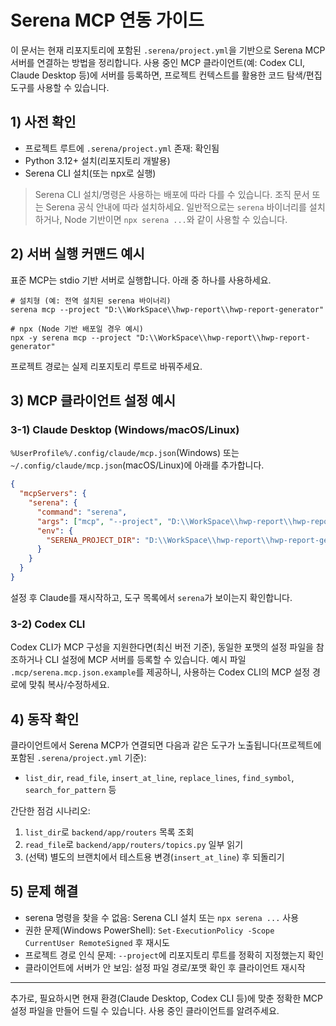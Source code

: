 # Serena MCP 연동 가이드

이 문서는 현재 리포지토리에 포함된 `.serena/project.yml`을 기반으로 Serena MCP 서버를 연결하는 방법을 정리합니다. 사용 중인 MCP 클라이언트(예: Codex CLI, Claude Desktop 등)에 서버를 등록하면, 프로젝트 컨텍스트를 활용한 코드 탐색/편집 도구를 사용할 수 있습니다.

## 1) 사전 확인

- 프로젝트 루트에 `.serena/project.yml` 존재: 확인됨
- Python 3.12+ 설치(리포지토리 개발용)
- Serena CLI 설치(또는 npx로 실행)

> Serena CLI 설치/명령은 사용하는 배포에 따라 다를 수 있습니다. 조직 문서 또는 Serena 공식 안내에 따라 설치하세요. 일반적으로는 `serena` 바이너리를 설치하거나, Node 기반이면 `npx serena ...`와 같이 사용할 수 있습니다.

## 2) 서버 실행 커맨드 예시

표준 MCP는 stdio 기반 서버로 실행합니다. 아래 중 하나를 사용하세요.

```
# 설치형 (예: 전역 설치된 serena 바이너리)
serena mcp --project "D:\\WorkSpace\\hwp-report\\hwp-report-generator"

# npx (Node 기반 배포일 경우 예시)
npx -y serena mcp --project "D:\\WorkSpace\\hwp-report\\hwp-report-generator"
```

프로젝트 경로는 실제 리포지토리 루트로 바꿔주세요.

## 3) MCP 클라이언트 설정 예시

### 3-1) Claude Desktop (Windows/macOS/Linux)

`%UserProfile%/.config/claude/mcp.json`(Windows) 또는 `~/.config/claude/mcp.json`(macOS/Linux)에 아래를 추가합니다.

```json
{
  "mcpServers": {
    "serena": {
      "command": "serena",
      "args": ["mcp", "--project", "D:\\WorkSpace\\hwp-report\\hwp-report-generator"],
      "env": {
        "SERENA_PROJECT_DIR": "D:\\WorkSpace\\hwp-report\\hwp-report-generator"
      }
    }
  }
}
```

설정 후 Claude를 재시작하고, 도구 목록에서 `serena`가 보이는지 확인합니다.

### 3-2) Codex CLI

Codex CLI가 MCP 구성을 지원한다면(최신 버전 기준), 동일한 포맷의 설정 파일을 참조하거나 CLI 설정에 MCP 서버를 등록할 수 있습니다. 예시 파일 `.mcp/serena.mcp.json.example`를 제공하니, 사용하는 Codex CLI의 MCP 설정 경로에 맞춰 복사/수정하세요.

## 4) 동작 확인

클라이언트에서 Serena MCP가 연결되면 다음과 같은 도구가 노출됩니다(프로젝트에 포함된 `.serena/project.yml` 기준):

- `list_dir`, `read_file`, `insert_at_line`, `replace_lines`, `find_symbol`, `search_for_pattern` 등

간단한 점검 시나리오:

1. `list_dir`로 `backend/app/routers` 목록 조회
2. `read_file`로 `backend/app/routers/topics.py` 일부 읽기
3. (선택) 별도의 브랜치에서 테스트용 변경(`insert_at_line`) 후 되돌리기

## 5) 문제 해결

- serena 명령을 찾을 수 없음: Serena CLI 설치 또는 `npx serena ...` 사용
- 권한 문제(Windows PowerShell): `Set-ExecutionPolicy -Scope CurrentUser RemoteSigned` 후 재시도
- 프로젝트 경로 인식 문제: `--project`에 리포지토리 루트를 정확히 지정했는지 확인
- 클라이언트에 서버가 안 보임: 설정 파일 경로/포맷 확인 후 클라이언트 재시작

---

추가로, 필요하시면 현재 환경(Claude Desktop, Codex CLI 등)에 맞춘 정확한 MCP 설정 파일을 만들어 드릴 수 있습니다. 사용 중인 클라이언트를 알려주세요.

